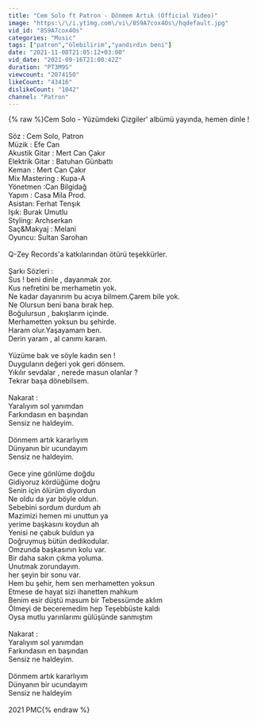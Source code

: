 ```yaml
---
title: "Cem Solo ft Patron - Dönmem Artık (Official Video)"
image: "https:\/\/i.ytimg.com\/vi\/8S9A7cox4Os\/hqdefault.jpg"
vid_id: "8S9A7cox4Os"
categories: "Music"
tags: ["patron","ölebilirim","yandırdın beni"]
date: "2021-11-08T21:05:12+03:00"
vid_date: "2021-09-16T21:00:42Z"
duration: "PT3M9S"
viewcount: "2074150"
likeCount: "43416"
dislikeCount: "1042"
channel: "Patron"
---
```

{% raw %}Cem Solo - Yüzümdeki Çizgiler' albümü yayında, hemen dinle !<br /><br />Söz : Cem Solo, Patron<br />Müzik : Efe Can<br />Akustik Gitar : Mert Can Çakır <br />Elektrik Gitar : Batuhan Günbattı <br />Keman : Mert Can Çakır<br />Mix Mastering : Kupa-A<br />Yönetmen :Can Bilgidağ <br />Yapım : Casa Mila Prod.<br />Asistan: Ferhat Tenşık<br />Işık: Burak Umutlu<br />Styling: Archserkan<br />Saç&amp;Makyaj : Melani<br />Oyuncu: Sultan Sarohan<br /><br />Q-Zey Records'a katkılarından ötürü teşekkürler.<br /><br />Şarkı Sözleri : <br />Sus ! beni dinle , dayanmak zor.<br />Kus nefretini be merhametin yok.<br />Ne kadar dayanırım bu acıya bilmem.Çarem bile yok.<br />Ne Olursun beni bana bırak hep.<br />Boğulursun , bakışlarım içinde.<br />Merhametten yoksun bu şehirde.<br />Haram olur.Yaşayamam ben.<br />Derin yaram , al canımı karam.<br /><br />Yüzüme bak ve söyle kadın sen !<br />Duyguların değeri yok geri dönsem.<br />Yıkılır sevdalar , nerede masun olanlar ?<br />Tekrar başa dönebilsem.<br /><br />Nakarat :<br />Yaralıyım sol yanımdan<br />Farkındasın en başından<br />Sensiz ne haldeyim.<br /><br />Dönmem artık kararlıyım<br />Dünyanın bir ucundayım<br />Sensiz ne haldeyim.<br /><br />Gece yine gönlüme doğdu<br />Gidiyoruz kördüğüme doğru<br />Senin için ölürüm diyordun<br />Ne oldu da yar böyle oldun. <br />Sebebini sordum durdum ah<br />Mazimizi hemen mi unuttun ya<br />yerime başkasını koydun ah<br />Yenisi ne çabuk buldun ya<br />Doğruymuş bütün dedikodular.<br />Omzunda başkasının kolu var.<br />Bir daha sakın çıkma yoluma.<br />Unutmak zorundayım.<br />her şeyin bir sonu var.<br />Hem bu şehir, hem sen merhametten yoksun<br />Etmese de  hayat sizi ihanetten mahkum<br />Benim esir düştü masum bir Tebessümde aklım<br />Ölmeyi de  beceremedim hep Teşebbüste kaldı<br />Oysa mutlu yarınlarımı gülüşünde sanmıştım<br /><br />Nakarat :<br />Yaralıyım sol yanımdan<br />Farkındasın en başından<br />Sensiz ne haldeyim.<br /><br />Dönmem artık kararlıyım<br />Dünyanın bir ucundayım<br />Sensiz ne haldeyim<br /><br />2021 PMC{% endraw %}
